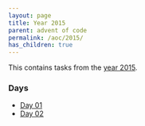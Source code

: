 ```yaml
---
layout: page
title: Year 2015
parent: advent of code
permalink: /aoc/2015/
has_children: true
---
```


This contains tasks from the [year 2015](https://adventofcode.com/2015).

### Days

- [Day 01](/aoc/2015/01/)
- [Day 02](/aoc/2015/02/)
